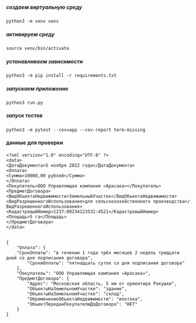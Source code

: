 ##### создаем виртуальную среду

`python3 -m venv venv`

  

##### активируем среду

`source venv/bin/activate`

  

##### устанавливаем зависимости

`python3 -m pip install -r requirements.txt`

  

##### запускаем приложение

`python3 run.py`

  

##### запуск тестов

`python3 -m pytest --cov=app --cov-report term-missing`


  

#### данные для проверки

```
<?xml version="1.0" encoding="UTF-8" ?>
<data>
<ДатаДокумента>5 ноября 2022 года</ДатаДокумента>
<Оплата>
<Сумма>10000,00 рублей</Сумма>
</Оплата>
<Покупатель>ООО Управляющая компания «Арасака»</Покупатель>
<ПредметДоговора>
<ВидОбъектаНедвижимости>ЗемельныйУчасток</ВидОбъектаНедвижимости>
<ВидРазрешенногоИспользования>для сельскохозяйственного производства</ВидРазрешенногоИспользования>
<КадастровыйНомер>1237:09234123532:4521</КадастровыйНомер>
<Площадь>5 га</Площадь>
</ПредметДоговора>
</data>


{
	"Оплата": {
	"СрокОплаты": "в течении 1 года трёх месяцев 2 недель тридцати дней со дня подписания договора",
		"СрокиОплаты": "пятнадцать суток со дня подписания договора"
	},
	"Покупатель": "ООО Управляющая компания «Арасака»",
	"ПредметДоговора": {
		"Адрес": "Московская область, 5 км от ориентира Ракушки",
		"ОбъектыНаЗемельномУчастке": "здание",
		"ОбъектыНаЗемельномУчастке": "склад",
		"ОбременениеОбъектаНедвижимости": "ипотека",
		"ОбъектПереданПокупателюДоДоговора": "НЕТ"
	}
}

```